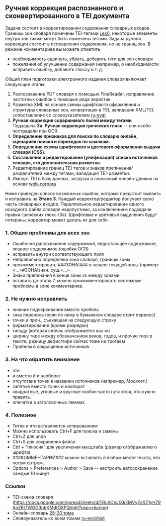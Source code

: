 ## Ручная коррекция распознанного и сконвертированного в TEI документа 

Задача состоит в корректировании содержания словарных входов. Границы зон словаря помечены TEI-тегами [Lex0](https://dariah-eric.github.io/lexicalresources/pages/TEILex0/TEILex0.html), 
некоторые элементы внутри зон также могут быть помечены тегами. Задача ручной коррекции состоит в исправлении *содержания*, но не границ зон. 
В режиме комментариев вы можете отметить 
* необходимость сдвинуть, убрать, добавить теги для зон словаря  
* пожелания об улучшении содержания (например, о необходимости исправить ошибку, добавить глоссу и т. д.

Общий план подготовки электронного издания словаря включает следующие этапы: 
1. Распознавание PDF словаря с помощью FineReader, исправление частотных ошибок с помощью ряда эвристик.  
2. Разметка XML на основе схемы шрифтового оформления и структуры словарных зон, конвертация в TEI, 
валидация XML/TEI, сопоставление со словоуказателем [ru-eval](http://ru-eval.ru/hist/xi-xvii/index.html).  
3. **Ручная коррекция содержимого полей между тегами**   
  Подзадача **3a. Ручная коррекция греческих глосс** -- они особо пострадали при OCR.   
4. **Определение признаков для поиска по словарю онлайн, сценариев поиска и переходов по ссылкам.**   
5. **Определение схемы шрифтового и цветового оформления выдачи словаря (CSS).**    
6. **Составление и редактирование (унификация) списка источников словаря, его дополнительная разметка.**  
7. Редактирование границ TEI-тегов и знаков препинания/разделителей между тегами, валидация TEI-разметки.   
8. Импорт TEI в базу данных, загрузка в поисковый онлайн-движок на основе [web-corpora](http://web-corpora.net/wsgi/oldrus.wsgi/) 

Ниже приведен список возможных ошибок, которые предстоит выявить и исправить на **Этапе 3**. 
Каждый корректор/редактор получает свою часть словарных входов. 
Параллельное редактирование одного исходного файла словаря недопустимо, за исключением подзадачи правки греческих глосс (3a). 
Шрифтовые и цветовые выделения будут потеряны, корректор может делать их для себя.  

### 1. Общие проблемы для всех зон 
* Ошибочно распознанное содержимое, недостающее содержимое, лишнее содержимое (ошибки OCR)   
 * исправить внутри соответствующего поля   
* Неправильно определена зона словаря, границы зоны   
 * прокомментировать ###ЗОНА!### в начале текущей зоны (пример: <...>#ЗОНА!знач. сущ.<...>  
* Знаки препинания в конце зоны vs между зонами  
 * оставить до этапа 7, можно прокомментировать системные проблемы в зоне комментариев. 

### 2. Не нужно исправлять 
* нижние подчеркивания вместо пробела  
* знак переноса (если по нему в бумажном словаре стоит перенос)  
* точки и проч., съехавшая на следующую строку  
* форматирование (кроме разрядки)  
* тильду (которая сейчас отображается как ∞)  
* ширину тире между обозначением веков, годов, и прочие тире в тексте, разницу дефис/тире сейчас тоже не трогаем   
* Пробелы в сокращении источников  

### 3. На что обратить внимание 
* яти  
* *и* вместо *й* и наоборот  
* отсутствие точек в названии источников (например, *Москлет.*)  
* запятые вместо точек и наоборот  
* квадратные, угловые и круглые скобки часто путаются, это нужно править.  
* опечатки в заголовочных леммах  

### 4. Полезное  
* Титла и яти вставляются копированием  
* Можно использовать Ctrl+F для поиска и замены  
* Ctrl+Z для undo  
* Сtrl+S для сохранения файла  
* Ctrl + "плюсик" для увеличения масштаба (размер отображаемого шрифта)  
* ###КОММЕНТАРИЙ### можно вставлять в любом месте текста, его потом сотрем. 
* Options > Preferences > Author > Save -- настроить автосохранение каждые 10 минут  


### Ссылки
* TEI-схема словаря (https://docs.google.com/spreadsheets/d/1EluhOVJtXkEMVyZsXZ1yH79AnZ6tTWOG3nbKMdtOXPQ/edit?usp=sharing)  
* Онлайн-словарь [28-30 тома](http://web-corpora.net/wsgi/oldrus.wsgi/source)  
* Словоуказатель ко всем томам [ru-eval/hist](http://ru-eval.ru/hist/xi-xvii/19s_27.html)  
